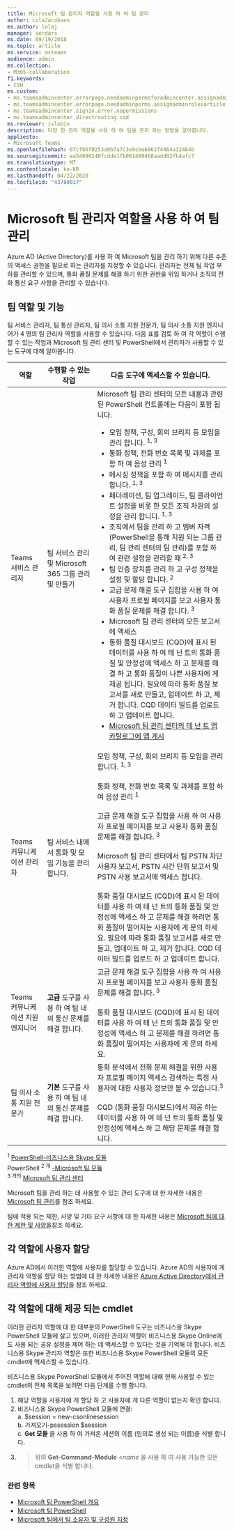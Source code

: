 ```yaml
---
title: Microsoft 팀 관리자 역할을 사용 하 여 팀 관리
author: LolaJacobsen
ms.author: lolaj
manager: serdars
ms.date: 09/19/2018
ms.topic: article
ms.service: msteams
audience: admin
ms.collection:
- M365-collaboration
f1.keywords:
- CSH
ms.custom:
- ms.teamsadmincenter.errorpage.needadminpermsforadmincenter.assignadminrolesarticle
- ms.teamsadmincenter.errorpage.needadminperms.assignadminrolesarticle
- ms.teamsadmincenter.signin.error.nopermissions
- ms.teamsadmincenter.directrouting.cqd
ms.reviewer: islubin
description: 다양 한 관리 역할을 사용 하 여 팀을 관리 하는 방법을 알아봅니다.
appliesto:
- Microsoft Teams
ms.openlocfilehash: 07cf86f9253a9b7a7c3e9cbe6862f4464a12464b
ms.sourcegitcommit: ea54990240fcdde1fb061489468aadd02fb4afc7
ms.translationtype: MT
ms.contentlocale: ko-KR
ms.lasthandoff: 04/22/2020
ms.locfileid: "43780017"
---
```

# <a name="use-microsoft-teams-administrator-roles-to-manage-teams"></a>Microsoft 팀 관리자 역할을 사용 하 여 팀 관리

Azure AD (Active Directory)를 사용 하 여 Microsoft 팀을 관리 하기 위해 다른 수준의 액세스 권한을 필요로 하는 관리자를 지정할 수 있습니다. 관리자는 전체 팀 작업 부하를 관리할 수 있으며, 통화 품질 문제를 해결 하기 위한 권한을 위임 하거나 조직의 전화 통신 요구 사항을 관리할 수 있습니다. 

## <a name="teams-roles-and-capabilities"></a>팀 역할 및 기능

팀 서비스 관리자, 팀 통신 관리자, 팀 의사 소통 지원 전문가, 팀 의사 소통 지원 엔지니어가 4 명의 팀 관리자 역할을 사용할 수 있습니다. 다음 표를 검토 하 여 각 역할이 수행할 수 있는 작업과 Microsoft 팀 관리 센터 및 PowerShell에서 관리자가 사용할 수 있는 도구에 대해 알아봅니다.



<!-- add Global admin role? -->

| 역할                                    | 수행할 수 있는 작업                                                           | 다음 도구에 액세스할 수 있습니다.                                                                                                                                                                                                                                                                                                                                                                                                                                                                                                                                                                                                                                                                                                                                                                                                                                                                                                                                                                                                                                                                                                                                                                                                                                                                                                                         |
|-----------------------------------------|------------------------------------------------------------------------------|--------------------------------------------------------------------------------------------------------------------------------------------------------------------------------------------------------------------------------------------------------------------------------------------------------------------------------------------------------------------------------------------------------------------------------------------------------------------------------------------------------------------------------------------------------------------------------------------------------------------------------------------------------------------------------------------------------------------------------------------------------------------------------------------------------------------------------------------------------------------------------------------------------------------------------------------------------------------------------------------------------------------------------------------------------------------------------------------------------------------------------------------------------------------------------------------------------------------------------------------------------------------------------------------------------------------------------------------------------|
| Teams 서비스 관리자             | 팀 서비스 관리 및 Microsoft 365 그룹 관리 및 만들기            | Microsoft 팀 관리 센터의 모든 내용과 관련 된 PowerShell 컨트롤에는 다음이 포함 됩니다.<ul><li> 모임 정책, 구성, 회의 브리지 등 모임을 관리 합니다. <sup>1, 3</sup></li><li>통화 정책, 전화 번호 목록 및 과제를 포함 하 여 음성 관리 <sup>1</sup></li><li>메시징 정책을 포함 하 여 메시지를 관리 합니다. <sup>1, 3</sup></li><li>페더레이션, 팀 업그레이드, 팀 클라이언트 설정을 비롯 한 모든 조직 차원의 설정을 관리 합니다. <sup>1, 3</sup></li><li>조직에서 팀을 관리 하 고 멤버 자격 (PowerShell을 통해 지원 되는 그룹 관리, 팀 관리 센터의 팀 관리)를 포함 하 여 관련 설정을 관리할 때 <sup>2, 3</sup></li><li>팀 인증 장치를 관리 하 고 구성 정책을 설정 및 할당 합니다. <sup>2</sup></li><li>고급 문제 해결 도구 집합을 사용 하 여 사용자 프로필 페이지를 보고 사용자 통화 품질 문제를 해결 합니다. <sup>3</sup> </li><li>Microsoft 팀 관리 센터의 모든 보고서에 액세스</li><li> 통화 품질 대시보드 (CQD)에 표시 된 데이터를 사용 하 여 테 넌 트의 통화 품질 및 안정성에 액세스 하 고 문제를 해결 하 고 통화 품질이 나쁜 사용자에 게 제공 됩니다. 필요에 따라 통화 품질 보고서를 새로 만들고, 업데이트 하 고, 제거 합니다. CQD 데이터 빌드를 업로드 하 고 업데이트 합니다.</li><li> [Microsoft 팀 관리 센터의 테 넌 트 앱 카탈로그에 앱 게시](manage-apps.md)</li></ul> |
| Teams 커뮤니케이션 관리자      | 팀 서비스 내에서 통화 및 모임 기능을 관리 합니다.               | 모임 정책, 구성, 회의 브리지 등 모임을 관리 합니다. <sup>1, 3</sup><br><br> 통화 정책, 전화 번호 목록 및 과제를 포함 하 여 음성 관리 <sup>1</sup><br><br> 고급 문제 해결 도구 집합을 사용 하 여 사용자 프로필 페이지를 보고 사용자 통화 품질 문제를 해결 합니다. <sup>3</sup><br><br>Microsoft 팀 관리 센터에서 팀 PSTN 차단 사용자 보고서, PSTN 시간 단위 보고서 및 PSTN 사용 보고서에 액세스 합니다. <br><br> 통화 품질 대시보드 (CQD)에 표시 된 데이터를 사용 하 여 테 넌 트의 통화 품질 및 안정성에 액세스 하 고 문제를 해결 하려면 통화 품질이 떨어지는 사용자에 게 문의 하세요. 필요에 따라 통화 품질 보고서를 새로 만들고, 업데이트 하 고, 제거 합니다. CQD 데이터 빌드를 업로드 하 고 업데이트 합니다.|
| Teams 커뮤니케이션 지원 엔지니어   | **고급** 도구를 사용 하 여 팀 내의 통신 문제를 해결 합니다. | 고급 문제 해결 도구 집합을 사용 하 여 사용자 프로필 페이지를 보고 사용자 통화 품질 문제를 해결 합니다. <sup>3</sup> <br><br> 통화 품질 대시보드 (CQD)에 표시 된 데이터를 사용 하 여 테 넌 트의 통화 품질 및 안정성에 액세스 하 고 문제를 해결 하려면 통화 품질이 떨어지는 사용자에 게 문의 하세요. |
| 팀 의사 소통 지원 전문가 | **기본** 도구를 사용 하 여 팀 내의 통신 문제를 해결 합니다.    | 통화 분석에서 전화 문제 해결을 위한 사용자 프로필 페이지 액세스 검색하는 특정 사용자에 대한 사용자 정보만 볼 수 있습니다.<sup>3</sup> <br><br> CQD (통화 품질 대시보드)에서 제공 하는 데이터를 사용 하 여 테 넌 트의 통화 품질 및 안정성에 액세스 하 고 해당 문제를 해결 합니다. |

<sup>1</sup> [PowerShell-비즈니스용 Skype 모듈](https://docs.microsoft.com/office365/enterprise/powershell/manage-skype-for-business-online-with-office-365-powershell)<br>
PowerShell <sup>2 개</sup> [-Microsoft 팀 모듈](https://www.powershellgallery.com/packages/MicrosoftTeams/)<br>
<sup>3 개의</sup> [Microsoft 팀 관리 센터](https://docs.microsoft.com/microsoftteams/manage-teams-skypeforbusiness-admin-center)
<!-- <sup>4</sup> Azure Active Directory admin center <<note that these are going to come later because they're related to O365 Group management>> 
<sup>5</sup> Microsoft 365 Admin Center <<note that these are going to come later because they're related to O365 Group management>> 
-->
Microsoft 팀을 관리 하는 데 사용할 수 있는 관리 도구에 대 한 자세한 내용은 [Microsoft 팀 관리](https://docs.microsoft.com/microsoftteams/manage-teams-skypeforbusiness-admin-center)를 참조 하세요.

팀에 적용 되는 제한, 사양 및 기타 요구 사항에 대 한 자세한 내용은 [Microsoft 팀에 대 한 제한 및 사양을](limits-specifications-teams.md)참조 하세요.

## <a name="assign-users-to-each-role"></a>각 역할에 사용자 할당

Azure AD에서 이러한 역할에 사용자를 할당할 수 있습니다. Azure AD의 사용자에 게 관리자 역할을 할당 하는 방법에 대 한 자세한 내용은 [Azure Active Directory에서 관리자 역할에 사용자 할당](https://docs.microsoft.com/azure/active-directory/fundamentals/active-directory-users-assign-role-azure-portal)을 참조 하세요.

## <a name="cmdlets-available-for-each-role"></a>각 역할에 대해 제공 되는 cmdlet

이러한 관리자 역할에 대 한 대부분의 PowerShell 도구는 비즈니스용 Skype PowerShell 모듈에 살고 있으며, 이러한 관리자 역할이 비즈니스용 Skype Online에도 사용 되는 공유 설정을 제어 하는 데 액세스할 수 있다는 것을 기억해 야 합니다. 비즈니스용 Skype 관리자 역할은 또한 비즈니스용 Skype PowerShell 모듈의 모든 cmdlet에 액세스할 수 있습니다.

비즈니스용 Skype PowerShell 모듈에서 주어진 역할에 대해 현재 사용할 수 있는 cmdlet의 전체 목록을 보려면 다음 단계를 수행 합니다.

1. 해당 역할을 사용자에 게 할당 하 고 사용자에 게 다른 역할이 없는지 확인 합니다.
2. 비즈니스용 Skype PowerShell 모듈에 연결:<br>
   a. $session = new-csonlinesession<br>
   b. 가져오기-pssession $session<br>
   c. **Get 모듈** 을 사용 하 여 가져온 세션의 이름 (임의로 생성 되는 이름)을 식별 합니다.<br>
3. > 위의 **Get-Command-Module** <*name* 을 사용 하 여 사용 가능한 모든 cmdlet을 식별 합니다.

### <a name="related-topics"></a>관련 항목

- [Microsoft 팀 PowerShell 개요](teams-powershell-overview.md)
- [Microsoft 팀 PowerShell](https://docs.microsoft.com/powershell/module/teams/?view=teams-ps)
- [Microsoft 팀에서 팀 소유자 및 구성원 지정](https://docs.microsoft.com/microsoftteams/assign-roles-permissions)

